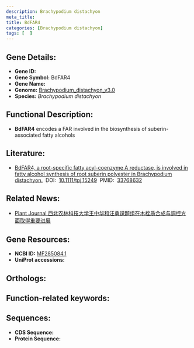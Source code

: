 ```yaml
---
description: Brachypodium distachyon
meta_title:
title: BdFAR4
categories: [Brachypodium distachyon]
tags: [  ]
---
```


## Gene Details:
- **Gene ID:**	[]()
- **Gene Symbol:** BdFAR4
- **Gene Name:** 
- **Genome:** [Brachypodium_distachyon_v3.0]()
- **Species:** *Brachypodium distachyon*

## Functional Description:
   - **BdFAR4** encodes a FAR involved in the biosynthesis of suberin-associated fatty alcohols

## Literature:
   - [BdFAR4, a root-specific fatty acyl-coenzyme A reductase, is involved in fatty alcohol synthesis of root suberin polyester in Brachypodium distachyon.]( https://onlinelibrary.wiley.com/doi/10.1111/tpj.15249)&nbsp;&nbsp;DOI:&nbsp;&nbsp;[10.1111/tpj.15249](https://onlinelibrary.wiley.com/doi/10.1111/tpj.15249)&nbsp;&nbsp;PMID:&nbsp;&nbsp;[33768632](https://pubmed.ncbi.nlm.nih.gov/33768632/)

## Related News:
   - [Plant Journal 西北农林科技大学王中华和汪勇课题组在木栓质合成与调控方面取得重要进展](https://mp.weixin.qq.com/s?__biz=Mzg3MDEwNDEyMg==&mid=2247507562&idx=7&sn=636b2ad79a4668922ca4559813095f7f&chksm=ce90733ff9e7fa295a68a6f8627448da0ed80c3c0430f88b5750f88a1c6c183ee8ed7e64afd8&scene=27#wechat_redirect)

## Gene Resources:
- **NCBI ID:** [MF285084.1](https://www.ncbi.nlm.nih.gov/gene/?term=MF285084.1)
- **UniProt accessions:** [](https://www.uniprot.org/uniprotkb//entry)

## Orthologs:


## Function-related keywords:


## Sequences:
- **CDS Sequence:**
- **Protein Sequence:**
